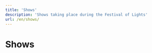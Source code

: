 ```yaml
---
title: 'Shows'
description: 'Shows taking place during the Festival of Lights'
url: /en/shows/
---
```

# Shows
